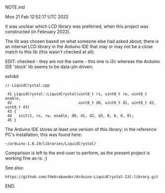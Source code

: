 NOTE.md

Mon 21 Feb 12:52:17 UTC 2022

It was unclear which LCD library was preferred, when
this project was constructed (in February 2022).

The lib was chosen based on what someone else had
asked about; there is an internal LCD library in
the Arduino IDE that may or may not be a close
match to this lib (this wasn't checked at all).

EDIT: checked - they are not the same - this one
is i2c whereas the Arduino IDE 'stock' lib seems
to be data-pin driven:

exhibit

```
// LiquidCrystal.cpp

 41 LiquidCrystal::LiquidCrystal(uint8_t rs, uint8_t rw, uint8_t enable,
 42                              uint8_t d0, uint8_t d1, uint8_t d2, uint8_t d3)
 43 {
 44   init(1, rs, rw, enable, d0, d1, d2, d3, 0, 0, 0, 0);
 45 }
```

The Arduino IDE stores at least one version of
this library; in the reference PC's installation,
this was found here:

    ~/arduino-1.8.19/libraries/LiquidCrystal/

Comparison is left to the end-user to perform,
as the present project is working fine as-is. ;)

See also:

    https://github.com/fdebrabander/Arduino-LiquidCrystal-I2C-library.git

END.
